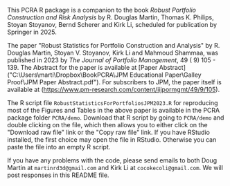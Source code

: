 This PCRA R package is a companion to the book *Robust Portfolio Construction and Risk Analysis* by R. Douglas Martin, Thomas K. Philips, Stoyan Stoyanov, Bernd Scherer and Kirk Li, scheduled for publication by Springer in 2025.

The paper "Robust Statistics for Portfolio Construction and Analysis" by R. Douglas Martin, Stoyan V. Stoyanov, Kirk Li and Mahmoud Shammaa, was published in 2023 by *The Journal of Portfolio Management*, 49  ( 9) 105 - 139. The Abstract for the paper is available at [Paper Abstract]("C:\Users\marti\Dropbox\BookPCRA\JPM Educational Paper\Galley Proof\JPM Paper Abstract.pdf"). For subscribers to JPM, the paper itself is available at (https://www.pm-research.com/content/iijpormgmt/49/9/105).

The R script file `RobustStatisticsForPortfoliosJPM2023.R` for reproducing most of the Figures and Tables in the above paper is available in the PCRA package folder `PCRA/demo`.  Download that R script by going to `PCRA/demo` and double clicking on the file, which then allows you to either click on the "Download raw file" link or the "Copy raw file" link.  If you have RStudio installed, the first choice may open the file in RStudio.  Otherwise you can paste the file into an empty R script.

If you have any problems with the code, please send emails to both Doug Martin at `martinrd3d@gmail.com` and Kirk Li at `cocokecoli@gmail.com`. We will post responses in this README file.
